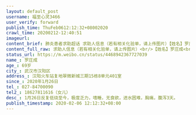 ```yaml
---
layout: default_post
username: 福至心灵3466
user_verify: forward
publish_time: ThuFeb0612:12:32+08002020
crawl_time: 20200212-12:40:51
imageurl: 
content_brief: 肺炎患者求助超话 求助人信息（若有相关化验单，请上传图片）【姓名】罗庄成【年龄】69岁 【所在城市】 武汉市汉阳区【患病时间】  2020年1月26日  【所在小区、社区】汉阳火车站复地翠微新城三期15栋8单元401室【联系方式】027-84700090【其他紧急联系人】 18627811616（女儿）【病情描述 ...全文
content_full_raw: 求助人信息（若有相关化验单，请上传图片）<br/>【姓名】罗庄成<br/>【年龄】69岁<br/>【所在城市】武汉市汉阳区<br/>【患病时间】2020年1月26日<br/>【所在小区、社区】汉阳火车站复地翠微新城三期15栋8单元401室<br/>【联系方式】027-84700090<br/>【其他紧急联系人】18627811616（女儿）<br/>【病情描述】1月26日反复低烧至今，极度乏力，嗜睡，无食欲，进水困难，胸痛，腹泻3天。
status_url: https://m.weibo.cn/status/4468942367727039
name_: 罗庄成
age_: 69岁
city_: 武汉市汉阳区
address_: 汉阳火车站复地翠微新城三期15栋8单元401室
since_: 2020年1月26日
tel_: 027-84700090
tel2_: 18627811616（女儿）
desc_: 1月26日反复低烧至今，极度乏力，嗜睡，无食欲，进水困难，胸痛，腹泻3天。
publish_timestamp: 2020-02-06 12:12:32+08:00
---
```

